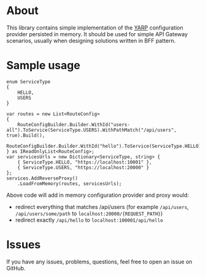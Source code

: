 # About

This library contains simple implementation of the [YARP](https://github.com/microsoft/reverse-proxy) configuration provider persisted in memory.
It should be used for simple API Gateway scenarios, usually when designing solutions written in BFF pattern.

# Sample usage

```
enum ServiceType
{
    HELLO,
    USERS
}

var routes = new List<RouteConfig>
{
    RouteConfigBuilder.Builder.WithId("users-all").ToService(ServiceType.USERS).WithPathMatch("/api/users", true).Build(),
    RouteConfigBuilder.Builder.WithId("hello").ToService(ServiceType.HELLO).WithPathMatch("/api/hello").Build()
} as IReadOnlyList<RouteConfig>;
var servicesUrls = new Dictionary<ServiceType, string> { 
    { ServiceType.HELLO, "https://localhost:10001" },
    { ServiceType.USERS, "https://localhost:20000" }
};
services.AddReverseProxy()
    .LoadFromMemory(routes, servicesUrls);
```
Above code will add in memory configuration provider and proxy would:
- redirect everything that matches /api/users (for example `/api/users`, `/api/users/some/path` to `localhost:20000/{REQUEST_PATH}`)
- redirect exactly `/api/hello` to `localhost:100001/api/hello`

# Issues

If you have any issues, problems, questions, feel free to open an issue on GitHub.
